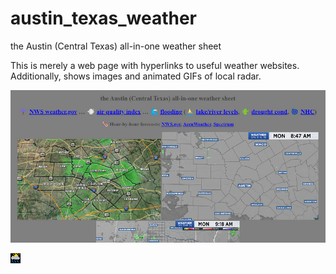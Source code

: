 # austin_texas_weather

the Austin (Central Texas) all-in-one weather sheet

This is merely a web page with hyperlinks to useful weather websites. Additionally, shows images and animated GIFs of local radar.

![atxradar](atxradar.png)

![icon](weather_sp.gif)

